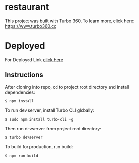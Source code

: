 # restaurant

This project was built with Turbo 360. To learn more, click here: https://www.turbo360.co

# Deployed

For Deployed Link [click Here](https://restaurant-t21eya.turbo360-vertex.com/)

## Instructions
After cloning into repo, cd to project root directory and install dependencies:

```
$ npm install
```

To run dev server, install Turbo CLI globally:

```
$ sudo npm install turbo-cli -g
```

Then run devserver from project root directory:

```
$ turbo devserver
```

To build for production, run build:

```
$ npm run build
```

